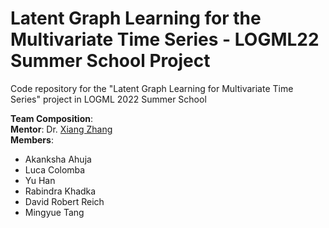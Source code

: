 # Latent Graph Learning for the Multivariate Time Series - LOGML22 Summer School Project
Code repository for the "Latent Graph Learning for Multivariate Time Series" project in LOGML 2022 Summer School

**Team Composition**:  
**Mentor**: Dr. [Xiang Zhang](http://xiangzhang.info/)  
**Members**:
 - Akanksha Ahuja
 - Luca Colomba
 - Yu Han
 - Rabindra Khadka
 - David Robert Reich
 - Mingyue Tang
